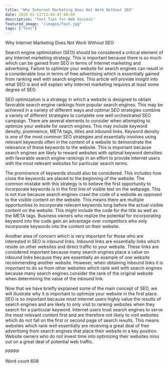 ```yaml
---
title: "Why Internet Marketing Does Not Work Without SEO"
date: 2020-02-11T13:44:47-08:00
description: "Text Tips for Web Success"
featured_image: "/images/Text.jpg"
tags: ["Text"]
---
```


Why Internet Marketing Does Not Work Without SEO

Search engine optimization (SEO) should be considered a critical element of any Internet marketing strategy. This is important because there is so much which can be gained from SEO in terms of Internet marketing and advertising. Failure to optimize your website for search engines can result in a considerable loss in terms of free advertising which is essentially gained from ranking well with search engines. This article will provide insight into what SEO is and will explain why Internet marketing requires at least some degree of SEO. 

SEO optimization is a strategy in which a website is designed to obtain favorable search engine rankings from popular search engines. This may be achieved in a variety of different ways and optimal SEO strategies combine a variety of different strategies to complete one well orchestrated SEO campaign. There are several elements to consider when attempting to optimize your website for search engines. This may include keyword density, prominence, META tags, titles and inbound links. Keyword density is one of the most common SEO strategies and essentially involves using relevant keywords often in the content of a website to demonstrate the relevance of these keywords to the website. This is important because search engines are likely to reward websites with optimal keyword densities with favorable search engine rankings in an effort to provide Internet users with the most relevant websites for particular search terms. 

The prominence of keywords should also be considered. This includes how close the keywords are placed to the beginning of the website. The common mistake with this strategy is to believe the first opportunity to incorporate keywords is in the first line of visible text on the webpage. This is not true because search engines crawl the code of a website as opposed to the visible content on the website. This means there are multiple opportunities to incorporate relevant keywords long before the actual visible content on the website. This might include the code for the title as well as the META tags. Business owners who realize the potential for incorporating keyword into the code gain an advantage over competitors who only incorporate keywords into the content on their website. 

Another area of concern which is very important for those who are interested in SEO is inbound links. Inbound links are essentially links which reside on other websites and direct traffic to your website. These links are considered important because many search engines place a value on inbound links because they are essentially an example of one website recommending another website. However, when obtaining inbound links it is important to do so from other websites which rank well with search engines because many search engines consider the rank of the original website when determining the value of the inbound link. 

Now that we have briefly explained some of the main concept of SEO, we will illustrate why it is important to optimize your website in the first place. SEO is so important because most Internet users highly value the results of search engines and are likely to only visit to ranking websites when they search for a particular keyword. Internet users trust search engines to serve the most relevant content first and are therefore not likely to visit websites which do not fall on the first or second page of search results. This means websites which rank well essentially are receiving a great deal of free advertising from search engines that place their website in a key position. Website owners who do not invest time into optimizing their websites miss out on a great deal of potential web traffic. 

PPPPP

Word count 608



